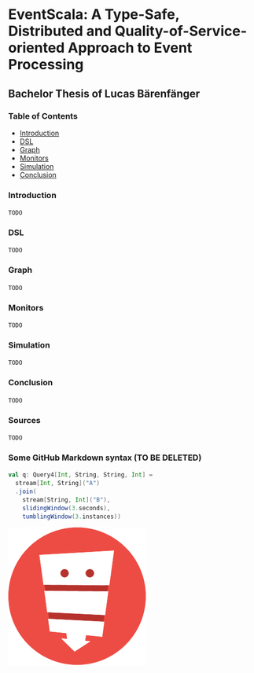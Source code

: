# EventScala: A Type-Safe, Distributed and Quality-of-Service-oriented Approach to Event Processing
## Bachelor Thesis of Lucas Bärenfänger

### Table of Contents
+ [Introduction](#introduction)
+ [DSL](#dsl)
+ [Graph](#graph)
+ [Monitors](#monitors)
+ [Simulation](#simulation)
+ [Conclusion](#conclusion)

### Introduction

`TODO`

### DSL

`TODO`

### Graph

`TODO`

### Monitors

`TODO`

### Simulation

`TODO`

### Conclusion

`TODO`

### Sources

`TODO`

### Some GitHub Markdown syntax (TO BE DELETED)

```scala
val q: Query4[Int, String, String, Int] = 
  stream[Int, String]("A")
  .join(
    stream[String, Int]("B"),
    slidingWindow(3.seconds),
    tumblingWindow(3.instances))
```

![EventScala](logo.png)
